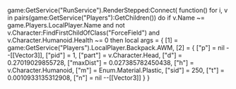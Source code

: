 game:GetService("RunService").RenderStepped:Connect(
    function()
    for i, v in pairs(game:GetService("Players"):GetChildren()) do
        if v.Name ~= game.Players.LocalPlayer.Name and not v.Character:FindFirstChildOfClass("ForceField") and v.Character.Humanoid.Health ~= 0 then
            local args = {
                [1] = game:GetService("Players").LocalPlayer.Backpack.AWM,
                [2] = {
                    ["p"] = nil --[[Vector3]],
                    ["pid"] = 1,
                    ["part"] = v.Character.Head,
                    ["d"] = 0.27019029855728,
                    ["maxDist"] = 0.027385782450438,
                    ["h"] = v.Character.Humanoid,
                    ["m"] = Enum.Material.Plastic,
                    ["sid"] = 250,
                    ["t"] = 0.0010933135312908,
                    ["n"] = nil --[[Vector3]]
                }
            }
